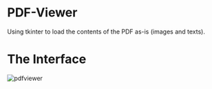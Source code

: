 # PDF-Viewer

Using tkinter to load the contents of the PDF as-is (images and texts).


# The Interface

![pdfviewer](https://github.com/UKVeteran/PDF-Viewer/assets/39216339/ef497570-9488-4f1a-b035-5e5290f8c167)

